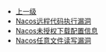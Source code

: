 * [上一级](docs/wy876_poc/)
* [Nacos远程代码执行漏洞](docs/wy876_poc/Nacos/Nacos%E8%BF%9C%E7%A8%8B%E4%BB%A3%E7%A0%81%E6%89%A7%E8%A1%8C%E6%BC%8F%E6%B4%9E.md)
* [Nacos未授权下载配置信息](docs/wy876_poc/Nacos/Nacos%E6%9C%AA%E6%8E%88%E6%9D%83%E4%B8%8B%E8%BD%BD%E9%85%8D%E7%BD%AE%E4%BF%A1%E6%81%AF.md)
* [Nacos任意文件读写漏洞](docs/wy876_poc/Nacos/Nacos%E4%BB%BB%E6%84%8F%E6%96%87%E4%BB%B6%E8%AF%BB%E5%86%99%E6%BC%8F%E6%B4%9E.md)
